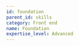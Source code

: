 ```yaml
---
id: foundation
parent_id: skills
category: Front end
name: Foundation
expertise_level: Advanced
---
```

